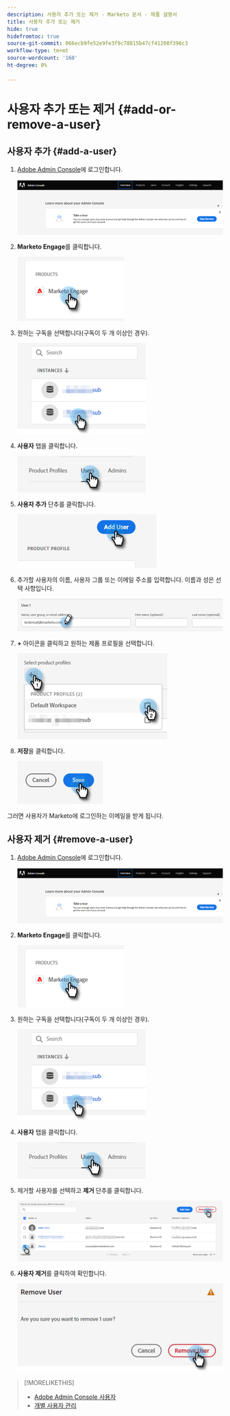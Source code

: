 ```yaml
---
description: 사용자 추가 또는 제거 - Marketo 문서 - 제품 설명서
title: 사용자 추가 또는 제거
hide: true
hidefromtoc: true
source-git-commit: 066ecb9fe52e9fe3f9c78815b47cf41208f396c3
workflow-type: tm+mt
source-wordcount: '160'
ht-degree: 0%

---
```


# 사용자 추가 또는 제거 {#add-or-remove-a-user}

## 사용자 추가 {#add-a-user}

1. [Adobe Admin Console](https://adminconsole.adobe.com/)에 로그인합니다.

   ![](assets/add-or-remove-a-user-1.png)

1. **Marketo Engage**&#x200B;를 클릭합니다.

   ![](assets/add-or-remove-a-user-2.png)

1. 원하는 구독을 선택합니다(구독이 두 개 이상인 경우).

   ![](assets/add-or-remove-a-user-3.png)

1. **사용자** 탭을 클릭합니다.

   ![](assets/add-or-remove-a-user-4.png)

1. **사용자 추가** 단추를 클릭합니다.

   ![](assets/add-or-remove-a-user-5.png)

1. 추가할 사용자의 이름, 사용자 그룹 또는 이메일 주소를 입력합니다. 이름과 성은 선택 사항입니다.

   ![](assets/add-or-remove-a-user-6.png)

1. **+** 아이콘을 클릭하고 원하는 제품 프로필을 선택합니다.

   ![](assets/add-or-remove-a-user-7.png)

1. **저장**&#x200B;을 클릭합니다.

   ![](assets/add-or-remove-a-user-8.png)

그러면 사용자가 Marketo에 로그인하는 이메일을 받게 됩니다.

## 사용자 제거 {#remove-a-user}

1. [Adobe Admin Console](https://adminconsole.adobe.com/)에 로그인합니다.

   ![](assets/add-or-remove-a-user-9.png)

1. **Marketo Engage**&#x200B;를 클릭합니다.

   ![](assets/add-or-remove-a-user-10.png)

1. 원하는 구독을 선택합니다(구독이 두 개 이상인 경우).

   ![](assets/add-or-remove-a-user-11.png)

1. **사용자** 탭을 클릭합니다.

   ![](assets/add-or-remove-a-user-12.png)

1. 제거할 사용자를 선택하고 **제거** 단추를 클릭합니다.

   ![](assets/add-or-remove-a-user-13.png)

1. **사용자 제거**&#x200B;를 클릭하여 확인합니다.

   ![](assets/add-or-remove-a-user-14.png)

>[!MORELIKETHIS]
>
>* [Adobe Admin Console 사용자](https://helpx.adobe.com/enterprise/using/users.html)
>* [개별 사용자 관리](https://helpx.adobe.com/enterprise/using/manage-users-individually.html)

